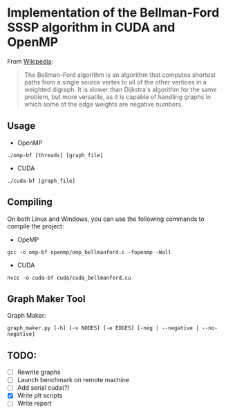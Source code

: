 # Implementation of the Bellman-Ford SSSP algorithm in CUDA and OpenMP

From [Wikipedia](https://en.wikipedia.org/wiki/Bellman%E2%80%93Ford_algorithm):

> The Bellman–Ford algorithm is an algorithm that computes shortest paths from a single source vertex to all of the other vertices in a weighted digraph.
> It is slower than Dijkstra's algorithm for the same problem, but more versatile, as it is capable of handling graphs in which some of the edge weights are negative numbers.

## Usage
- OpenMP
```
./omp-bf [threads] [graph_file]
```
- CUDA
```
./cuda-bf [graph_file]
```

## Compiling
On both Linux and Windows, you can use the following commands to compile the project:
- OpeMP
```
gcc -o omp-bf openmp/omp_bellmanford.c -fopenmp -Wall
```
- CUDA
```
nvcc -o cuda-bf cuda/cuda_bellmanford.cu
```
## Graph Maker Tool
Graph Maker:
```
graph_maker.py [-h] [-v NODES] [-e EDGES] [-neg | --negative | --no-negative]
```

## TODO:
- [ ] Rewrite graphs
- [ ] Launch benchmark on remote machine
- [ ] Add serial cuda(?)
- [x] Write plt scripts
- [ ] Write report
